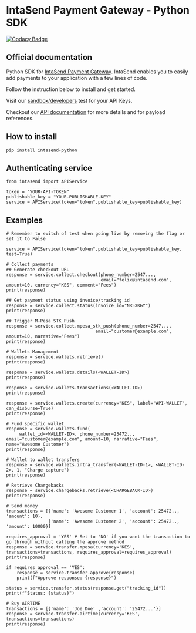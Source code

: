 # IntaSend Payment Gateway - Python SDK

[![Codacy Badge](https://api.codacy.com/project/badge/Grade/3441c7d731e64e899b8ca3f125422f9a)](https://app.codacy.com/gh/IntaSend/intasend-python?utm_source=github.com&utm_medium=referral&utm_content=IntaSend/intasend-python&utm_campaign=Badge_Grade_Settings)

## Official documentation

Python SDK for [IntaSend Payment Gateway](https://intasend.com). IntaSend enables you to easily add payments to your application with a few lines of code.

Follow the instruction below to install and get started.

Visit our [sandbox/developers](https://sandbox.intasend.com) test for your API Keys.

Checkout our [API documentation](https://developers.intasend.com/) for more details and for payload references.

## How to install

    pip install intasend-python

## Authenticating service

    from intasend import APIService

    token = "YOUR-API-TOKEN"
    publishable_key = "YOUR-PUBLISHABLE-KEY"
    service = APIService(token="token",publishable_key=publishable_key)

## Examples

    # Remember to switch of test when going live by removing the flag or set it to False

    service = APIService(token="token",publishable_key=publishable_key, test=True)
    
    # Collect payments
    ## Generate checkout URL
    response = service.collect.checkout(phone_number=2547...,
                                        email="felix@intasend.com", amount=10, currency="KES", comment="Fees")
    print(response)

    ## Get payment status using invoice/tracking id
    response = service.collect.status(invoice_id="NR5XKGY")
    print(response)

    ## Trigger M-Pesa STK Push
    response = service.collect.mpesa_stk_push(phone_number=2547...,
                                      email="customer@example.com", amount=10, narrative="Fees")
    print(response)

    # Wallets Management
    response = service.wallets.retrieve()
    print(response)

    response = service.wallets.details(<WALLET-ID>)
    print(response)

    response = service.wallets.transactions(<WALLET-ID>)
    print(response)
    
    response = service.wallets.create(currency="KES", label="API-WALLET", can_disburse=True)
    print(response)

    # Fund specific wallet
    response = service.wallets.fund(
         wallet_id=<WALLET-ID>, phone_number=25472.., email="customer@example.com", amount=10, narrative="Fees", name="Awesome Customer")
    print(response)

    # Wallet to wallet transfers
    response = service.wallets.intra_transfer(<WALLET-ID-1>, <WALLET-ID-2>, 1, "Charge capture")
    print(response)

    # Retrieve Chargebacks
    response = service.chargebacks.retrieve(<CHARGEBACK-ID>)
    print(response)
    
    # Send money
    transactions = [{'name': 'Awesome Customer 1', 'account': 25472.., 'amount': 10},
                    {'name': 'Awesome Customer 2', 'account': 25472.., 'amount': 10000}]
                    
    requires_approval = 'YES' # Set to 'NO' if you want the transaction to go through without calling the approve method
    response = service.transfer.mpesa(currency='KES', transactions=transactions, requires_approval=requires_approval)
    print(response)

    if requires_approval == 'YES':
        response = service.transfer.approve(response)
        print(f"Approve response: {response}")

    status = service.transfer.status(response.get("tracking_id"))
    print(f"Status: {status}")

    # Buy AIRTIME
    transactions = [{'name': 'Joe Doe' ,'account': '25472...'}]
    response = service.transfer.airtime(currency='KES', transactions=transactions)
    print(response)
